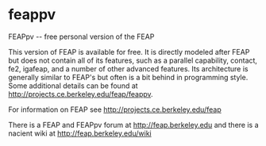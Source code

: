 # feappv
FEAPpv -- free personal version of the FEAP

This version of FEAP is available for free.  It is directly modeled after FEAP but does not contain all of its features, such as a parallel capability, contact, fe2, igafeap, and a number of other advanced features.  Its architecture is generally similar to FEAP's but often is a bit behind in programming style.  Some additional details can be found at http://projects.ce.berkeley.edu/feap/feappv.

For information on FEAP see http://projects.ce.berkeley.edu/feap

There is a FEAP and FEAPpv forum at http://feap.berkeley.edu and there is a nacient wiki at http://feap.berkeley.edu/wiki
